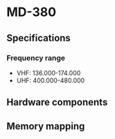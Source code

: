 # MD-380
 
## Specifications
### Frequency range
* VHF: 136.000-174.000
* UHF: 400.000-480.000

## Hardware components
 
## Memory mapping
